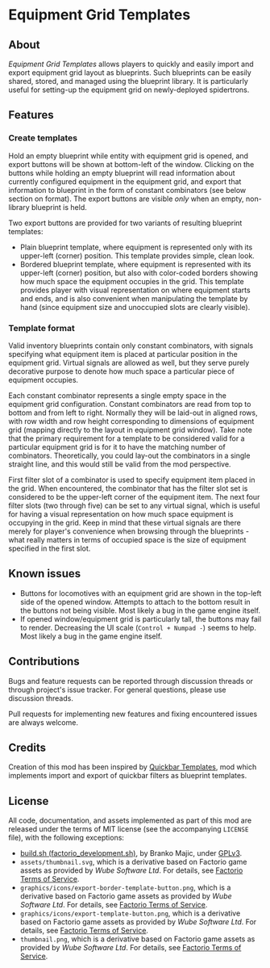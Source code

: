 Equipment Grid Templates
========================


About
-----

*Equipment Grid Templates* allows players to quickly and easily import and export equipment grid layout as blueprints. Such blueprints can be easily shared, stored, and managed using the blueprint library. It is particularly useful for setting-up the equipment grid on newly-deployed spidertrons.


Features
--------


### Create templates

Hold an empty blueprint while entity with equipment grid is opened, and export buttons will be shown at bottom-left of the window. Clicking on the buttons while holding an empty blueprint will read information about currently configured equipment in the equipment grid, and export that information to blueprint in the form of constant combinators (see below section on format). The export buttons are visible _only_ when an empty, non-library blueprint is held.

Two export buttons are provided for two variants of resulting blueprint templates:

-   Plain blueprint template, where equipment is represented only with its upper-left (corner) position. This template provides simple, clean look.
-   Bordered blueprint template, where equipment is represented with its upper-left (corner) position, but also with color-coded borders showing how much space the equipment occupies in the grid. This template provides player with visual representation on where equipment starts and ends, and is also convenient when manipulating the template by hand (since equipment size and unoccupied slots are clearly visible).


### Template format

Valid inventory blueprints contain only constant combinators, with signals specifying what equipment item is placed at particular position in the equipment grid. Virtual signals are allowed as well, but they serve purely decorative purpose to denote how much space a particular piece of equipment occupies.

Each constant combinator represents a single empty space in the equipment grid configuration. Constant combinators are read from top to bottom and from left to right. Normally they will be laid-out in aligned rows, with row width and row height corresponding to dimensions of equipment grid (mapping directly to the layout in equipment grid window). Take note that the primary requirement for a template to be considered valid for a particular equipment grid is for it to have the matching number of combinators. Theoretically, you could lay-out the combinators in a single straight line, and this would still be valid from the mod perspective.

First filter slot of a combinator is used to specify equipment item placed in the grid. When encountered, the combinator that has the filter slot set is considered to be the upper-left corner of the equipment item. The next four filter slots (two through five) can be set to any virtual signal, which is useful for having a visual representation on how much space equipment is occupying in the grid. Keep in mind that these virtual signals are there merely for player's convenience when browsing through the blueprints - what really matters in terms of occupied space is the size of equipment specified in the first slot.


Known issues
------------

-   Buttons for locomotives with an equipment grid are shown in the top-left side of the opened window. Attempts to attach to the bottom result in the buttons not being visible. Most likely a bug in the game engine itself.
-   If opened window/equipment grid is particularly tall, the buttons may fail to render. Decreasing the UI scale (`Control + Numpad -`) seems to help. Most likely a bug in the game engine itself.


Contributions
-------------

Bugs and feature requests can be reported through discussion threads or through project's issue tracker. For general questions, please use discussion threads.

Pull requests for implementing new features and fixing encountered issues are always welcome.


Credits
-------

Creation of this mod has been inspired by [Quickbar Templates](https://mods.factorio.com/mod/QuickbarTemplates), mod which implements import and export of quickbar filters as blueprint templates.


License
-------

All code, documentation, and assets implemented as part of this mod are released under the terms of MIT license (see the accompanying `LICENSE` file), with the following exceptions:

-   [build.sh (factorio_development.sh)](https://code.majic.rs/majic-scripts/), by Branko Majic, under [GPLv3](https://www.gnu.org/licenses/gpl-3.0.html).
-   `assets/thumbnail.svg`, which is a derivative based on Factorio game assets as provided by *Wube Software Ltd*. For details, see [Factorio Terms of Service](https://www.factorio.com/terms-of-service).
-   `graphics/icons/export-border-template-button.png`, which is a derivative based on Factorio game assets as provided by *Wube Software Ltd*. For details, see [Factorio Terms of Service](https://www.factorio.com/terms-of-service).
-   `graphics/icons/export-template-button.png`, which is a derivative based on Factorio game assets as provided by *Wube Software Ltd*. For details, see [Factorio Terms of Service](https://www.factorio.com/terms-of-service).
-   `thumbnail.png`, which is a derivative based on Factorio game assets as provided by *Wube Software Ltd*. For details, see [Factorio Terms of Service](https://www.factorio.com/terms-of-service).
